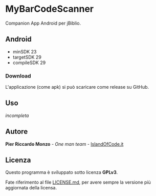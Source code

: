 # MyBarCodeScanner

Companion App Android per jBiblio.

## Android

- minSDK 23
- targetSDK 29
- compileSDK 29

### Download

L'applicazione (come apk) si può scaricare come release su GitHub.

## Uso

_incompleta_

## Autore

**Pier Riccardo Monzo** - *One man team* - [IslandOfCode.it](https://www.islandofcode.it/)

## Licenza

Questo programma è sviluppato sotto licenza **GPLv3**.

Fate riferimento al file [LICENSE.md](LICENSE.md), per avere sempre la versione più aggiornata della licensa.